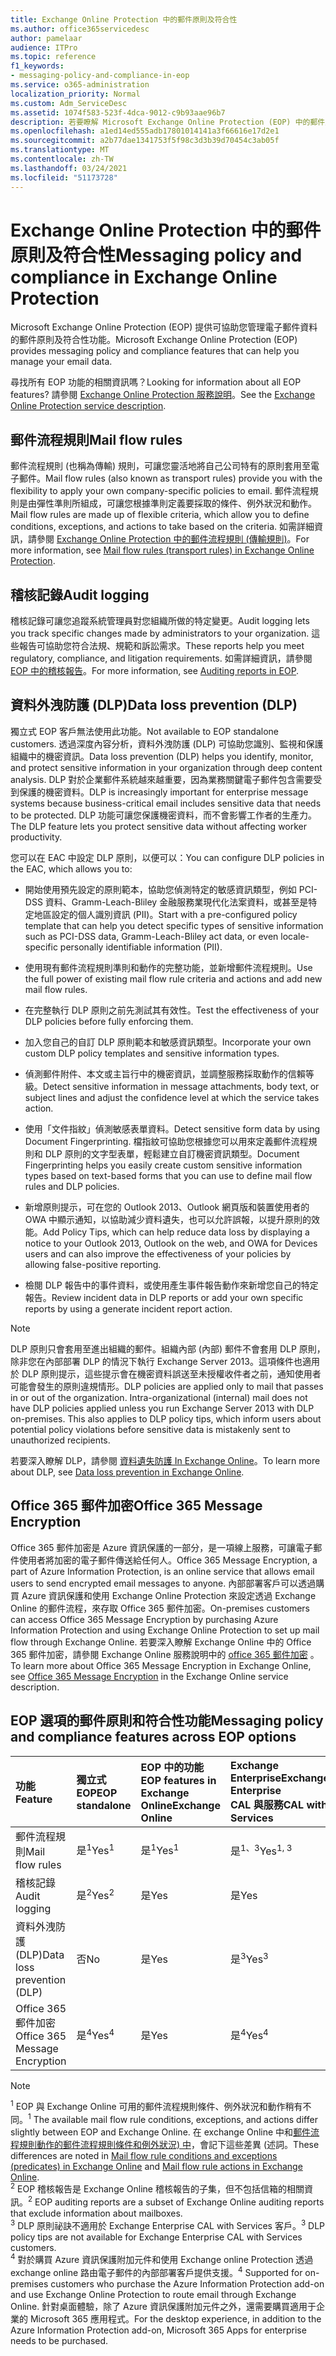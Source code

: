 ```yaml
---
title: Exchange Online Protection 中的郵件原則及符合性
ms.author: office365servicedesc
author: pamelaar
audience: ITPro
ms.topic: reference
f1_keywords:
- messaging-policy-and-compliance-in-eop
ms.service: o365-administration
localization_priority: Normal
ms.custom: Adm_ServiceDesc
ms.assetid: 1074f583-523f-4dca-9012-c9b93aae96b7
description: 若要瞭解 Microsoft Exchange Online Protection (EOP) 中的郵件原則和符合性功能，請閱讀本文。
ms.openlocfilehash: a1ed14ed555adb17801014141a3f66616e17d2e1
ms.sourcegitcommit: a2b77dae1341753f5f98c3d3b39d70454c3ab05f
ms.translationtype: MT
ms.contentlocale: zh-TW
ms.lasthandoff: 03/24/2021
ms.locfileid: "51173728"
---
```

# <a name="messaging-policy-and-compliance-in-exchange-online-protection"></a><span data-ttu-id="bc9e6-103">Exchange Online Protection 中的郵件原則及符合性</span><span class="sxs-lookup"><span data-stu-id="bc9e6-103">Messaging policy and compliance in Exchange Online Protection</span></span>

<span data-ttu-id="bc9e6-104">Microsoft Exchange Online Protection (EOP) 提供可協助您管理電子郵件資料的郵件原則及符合性功能。</span><span class="sxs-lookup"><span data-stu-id="bc9e6-104">Microsoft Exchange Online Protection (EOP) provides messaging policy and compliance features that can help you manage your email data.</span></span>

<span data-ttu-id="bc9e6-105">尋找所有 EOP 功能的相關資訊嗎？</span><span class="sxs-lookup"><span data-stu-id="bc9e6-105">Looking for information about all EOP features?</span></span> <span data-ttu-id="bc9e6-106">請參閱 [Exchange Online Protection 服務說明](exchange-online-protection-service-description.md)。</span><span class="sxs-lookup"><span data-stu-id="bc9e6-106">See the [Exchange Online Protection service description](exchange-online-protection-service-description.md).</span></span>

## <a name="mail-flow-rules"></a><span data-ttu-id="bc9e6-107">郵件流程規則</span><span class="sxs-lookup"><span data-stu-id="bc9e6-107">Mail flow rules</span></span>

<span data-ttu-id="bc9e6-108">郵件流程規則 (也稱為傳輸) 規則，可讓您靈活地將自己公司特有的原則套用至電子郵件。</span><span class="sxs-lookup"><span data-stu-id="bc9e6-108">Mail flow rules (also known as transport rules) provide you with the flexibility to apply your own company-specific policies to email.</span></span> <span data-ttu-id="bc9e6-109">郵件流程規則是由彈性準則所組成，可讓您根據準則定義要採取的條件、例外狀況和動作。</span><span class="sxs-lookup"><span data-stu-id="bc9e6-109">Mail flow rules are made up of flexible criteria, which allow you to define conditions, exceptions, and actions to take based on the criteria.</span></span> <span data-ttu-id="bc9e6-110">如需詳細資訊，請參閱 [Exchange Online Protection 中的郵件流程規則 (傳輸規則)](/microsoft-365/security/office-365-security/mail-flow-rules-transport-rules-0)。</span><span class="sxs-lookup"><span data-stu-id="bc9e6-110">For more information, see [Mail flow rules (transport rules) in Exchange Online Protection](/microsoft-365/security/office-365-security/mail-flow-rules-transport-rules-0).</span></span>

## <a name="audit-logging"></a><span data-ttu-id="bc9e6-111">稽核記錄</span><span class="sxs-lookup"><span data-stu-id="bc9e6-111">Audit logging</span></span>

<span data-ttu-id="bc9e6-112">稽核記錄可讓您追蹤系統管理員對您組織所做的特定變更。</span><span class="sxs-lookup"><span data-stu-id="bc9e6-112">Audit logging lets you track specific changes made by administrators to your organization.</span></span> <span data-ttu-id="bc9e6-113">這些報告可協助您符合法規、規範和訴訟需求。</span><span class="sxs-lookup"><span data-stu-id="bc9e6-113">These reports help you meet regulatory, compliance, and litigation requirements.</span></span> <span data-ttu-id="bc9e6-114">如需詳細資訊，請參閱 [EOP 中的稽核報告](/microsoft-365/security/office-365-security/auditing-reports-in-eop)。</span><span class="sxs-lookup"><span data-stu-id="bc9e6-114">For more information, see [Auditing reports in EOP](/microsoft-365/security/office-365-security/auditing-reports-in-eop).</span></span>

## <a name="data-loss-prevention-dlp"></a><span data-ttu-id="bc9e6-115">資料外洩防護 (DLP)</span><span class="sxs-lookup"><span data-stu-id="bc9e6-115">Data loss prevention (DLP)</span></span>

<span data-ttu-id="bc9e6-116">獨立式 EOP 客戶無法使用此功能。</span><span class="sxs-lookup"><span data-stu-id="bc9e6-116">Not available to EOP standalone customers.</span></span> <span data-ttu-id="bc9e6-117">透過深度內容分析，資料外洩防護 (DLP) 可協助您識別、監視和保護組織中的機密資訊。</span><span class="sxs-lookup"><span data-stu-id="bc9e6-117">Data loss prevention (DLP) helps you identify, monitor, and protect sensitive information in your organization through deep content analysis.</span></span> <span data-ttu-id="bc9e6-118">DLP 對於企業郵件系統越來越重要，因為業務關鍵電子郵件包含需要受到保護的機密資料。</span><span class="sxs-lookup"><span data-stu-id="bc9e6-118">DLP is increasingly important for enterprise message systems because business-critical email includes sensitive data that needs to be protected.</span></span> <span data-ttu-id="bc9e6-119">DLP 功能可讓您保護機密資料，而不會影響工作者的生產力。</span><span class="sxs-lookup"><span data-stu-id="bc9e6-119">The DLP feature lets you protect sensitive data without affecting worker productivity.</span></span>

<span data-ttu-id="bc9e6-120">您可以在 EAC 中設定 DLP 原則，以便可以：</span><span class="sxs-lookup"><span data-stu-id="bc9e6-120">You can configure DLP policies in the EAC, which allows you to:</span></span>

- <span data-ttu-id="bc9e6-121">開始使用預先設定的原則範本，協助您偵測特定的敏感資訊類型，例如 PCI-DSS 資料、Gramm-Leach-Bliley 金融服務業現代化法案資料，或甚至是特定地區設定的個人識別資訊 (PII)。</span><span class="sxs-lookup"><span data-stu-id="bc9e6-121">Start with a pre-configured policy template that can help you detect specific types of sensitive information such as PCI-DSS data, Gramm-Leach-Bliley act data, or even locale-specific personally identifiable information (PII).</span></span>

- <span data-ttu-id="bc9e6-122">使用現有郵件流程規則準則和動作的完整功能，並新增郵件流程規則。</span><span class="sxs-lookup"><span data-stu-id="bc9e6-122">Use the full power of existing mail flow rule criteria and actions and add new mail flow rules.</span></span>

- <span data-ttu-id="bc9e6-123">在完整執行 DLP 原則之前先測試其有效性。</span><span class="sxs-lookup"><span data-stu-id="bc9e6-123">Test the effectiveness of your DLP policies before fully enforcing them.</span></span>

- <span data-ttu-id="bc9e6-124">加入您自己的自訂 DLP 原則範本和敏感資訊類型。</span><span class="sxs-lookup"><span data-stu-id="bc9e6-124">Incorporate your own custom DLP policy templates and sensitive information types.</span></span>

- <span data-ttu-id="bc9e6-125">偵測郵件附件、本文或主旨行中的機密資訊，並調整服務採取動作的信賴等級。</span><span class="sxs-lookup"><span data-stu-id="bc9e6-125">Detect sensitive information in message attachments, body text, or subject lines and adjust the confidence level at which the service takes action.</span></span>

- <span data-ttu-id="bc9e6-126">使用「文件指紋」偵測敏感表單資料。</span><span class="sxs-lookup"><span data-stu-id="bc9e6-126">Detect sensitive form data by using Document Fingerprinting.</span></span> <span data-ttu-id="bc9e6-127">檔指紋可協助您根據您可以用來定義郵件流程規則和 DLP 原則的文字型表單，輕鬆建立自訂機密資訊類型。</span><span class="sxs-lookup"><span data-stu-id="bc9e6-127">Document Fingerprinting helps you easily create custom sensitive information types based on text-based forms that you can use to define mail flow rules and DLP policies.</span></span>

- <span data-ttu-id="bc9e6-128">新增原則提示，可在您的 Outlook 2013、Outlook 網頁版和裝置使用者的 OWA 中顯示通知，以協助減少資料遺失，也可以允許誤報，以提升原則的效能。</span><span class="sxs-lookup"><span data-stu-id="bc9e6-128">Add Policy Tips, which can help reduce data loss by displaying a notice to your Outlook 2013, Outlook on the web, and OWA for Devices users and can also improve the effectiveness of your policies by allowing false-positive reporting.</span></span>

- <span data-ttu-id="bc9e6-129">檢閱 DLP 報告中的事件資料，或使用產生事件報告動作來新增您自己的特定報告。</span><span class="sxs-lookup"><span data-stu-id="bc9e6-129">Review incident data in DLP reports or add your own specific reports by using a generate incident report action.</span></span>

> [!NOTE]
> <span data-ttu-id="bc9e6-p106">DLP 原則只會套用至進出組織的郵件。組織內部 (內部) 郵件不會套用 DLP 原則，除非您在內部部署 DLP 的情況下執行 Exchange Server 2013。這項條件也適用於 DLP 原則提示，這些提示會在機密資料誤送至未授權收件者之前，通知使用者可能會發生的原則違規情形。</span><span class="sxs-lookup"><span data-stu-id="bc9e6-p106">DLP policies are applied only to mail that passes in or out of the organization. Intra-organizational (internal) mail does not have DLP policies applied unless you run Exchange Server 2013 with DLP on-premises. This also applies to DLP policy tips, which inform users about potential policy violations before sensitive data is mistakenly sent to unauthorized recipients.</span></span>

<span data-ttu-id="bc9e6-133">若要深入瞭解 DLP，請參閱 [資料遺失防護 In Exchange Online](/exchange/security-and-compliance/data-loss-prevention/data-loss-prevention)。</span><span class="sxs-lookup"><span data-stu-id="bc9e6-133">To learn more about DLP, see [Data loss prevention in Exchange Online](/exchange/security-and-compliance/data-loss-prevention/data-loss-prevention).</span></span>

## <a name="office-365-message-encryption"></a><span data-ttu-id="bc9e6-134">Office 365 郵件加密</span><span class="sxs-lookup"><span data-stu-id="bc9e6-134">Office 365 Message Encryption</span></span>

<span data-ttu-id="bc9e6-135">Office 365 郵件加密是 Azure 資訊保護的一部分，是一項線上服務，可讓電子郵件使用者將加密的電子郵件傳送給任何人。</span><span class="sxs-lookup"><span data-stu-id="bc9e6-135">Office 365 Message Encryption, a part of Azure Information Protection, is an online service that allows email users to send encrypted email messages to anyone.</span></span> <span data-ttu-id="bc9e6-136">內部部署客戶可以透過購買 Azure 資訊保護和使用 Exchange Online Protection 來設定透過 Exchange Online 的郵件流程，來存取 Office 365 郵件加密。</span><span class="sxs-lookup"><span data-stu-id="bc9e6-136">On-premises customers can access Office 365 Message Encryption by purchasing Azure Information Protection and using Exchange Online Protection to set up mail flow through Exchange Online.</span></span> <span data-ttu-id="bc9e6-137">若要深入瞭解 Exchange Online 中的 Office 365 郵件加密，請參閱 Exchange Online 服務說明中的 [office 365 郵件加密](../exchange-online-service-description/message-policy-and-compliance.md#office-365-message-encryption) 。</span><span class="sxs-lookup"><span data-stu-id="bc9e6-137">To learn more about Office 365 Message Encryption in Exchange Online, see [Office 365 Message Encryption](../exchange-online-service-description/message-policy-and-compliance.md#office-365-message-encryption) in the Exchange Online service description.</span></span>

## <a name="messaging-policy-and-compliance-features-across-eop-options"></a><span data-ttu-id="bc9e6-138">EOP 選項的郵件原則和符合性功能</span><span class="sxs-lookup"><span data-stu-id="bc9e6-138">Messaging policy and compliance features across EOP options</span></span>

| <span data-ttu-id="bc9e6-139">功能</span><span class="sxs-lookup"><span data-stu-id="bc9e6-139">Feature</span></span> | <span data-ttu-id="bc9e6-140">獨立式 EOP</span><span class="sxs-lookup"><span data-stu-id="bc9e6-140">EOP standalone</span></span> | <span data-ttu-id="bc9e6-141">EOP 中的功能</span><span class="sxs-lookup"><span data-stu-id="bc9e6-141">EOP features in</span></span> <br/> <span data-ttu-id="bc9e6-142">Exchange Online</span><span class="sxs-lookup"><span data-stu-id="bc9e6-142">Exchange Online</span></span> | <span data-ttu-id="bc9e6-143">Exchange Enterprise</span><span class="sxs-lookup"><span data-stu-id="bc9e6-143">Exchange Enterprise</span></span> <br/> <span data-ttu-id="bc9e6-144">CAL 與服務</span><span class="sxs-lookup"><span data-stu-id="bc9e6-144">CAL with Services</span></span> |
|:-----|:-----|:-----|:-----|
|<span data-ttu-id="bc9e6-145">郵件流程規則</span><span class="sxs-lookup"><span data-stu-id="bc9e6-145">Mail flow rules</span></span>|<span data-ttu-id="bc9e6-146">是<sup>1</sup></span><span class="sxs-lookup"><span data-stu-id="bc9e6-146">Yes<sup>1</sup></span></span>|<span data-ttu-id="bc9e6-147">是<sup>1</sup></span><span class="sxs-lookup"><span data-stu-id="bc9e6-147">Yes<sup>1</sup></span></span>|<span data-ttu-id="bc9e6-148">是<sup>1、3</sup></span><span class="sxs-lookup"><span data-stu-id="bc9e6-148">Yes<sup>1, 3</sup></span></span>|
|<span data-ttu-id="bc9e6-149">稽核記錄</span><span class="sxs-lookup"><span data-stu-id="bc9e6-149">Audit logging</span></span>|<span data-ttu-id="bc9e6-150">是<sup>2</sup></span><span class="sxs-lookup"><span data-stu-id="bc9e6-150">Yes<sup>2</sup></span></span>|<span data-ttu-id="bc9e6-151">是</span><span class="sxs-lookup"><span data-stu-id="bc9e6-151">Yes</span></span>|<span data-ttu-id="bc9e6-152">是</span><span class="sxs-lookup"><span data-stu-id="bc9e6-152">Yes</span></span>|
|<span data-ttu-id="bc9e6-153">資料外洩防護 (DLP)</span><span class="sxs-lookup"><span data-stu-id="bc9e6-153">Data loss prevention (DLP)</span></span>|<span data-ttu-id="bc9e6-154">否</span><span class="sxs-lookup"><span data-stu-id="bc9e6-154">No</span></span>|<span data-ttu-id="bc9e6-155">是</span><span class="sxs-lookup"><span data-stu-id="bc9e6-155">Yes</span></span>|<span data-ttu-id="bc9e6-156">是<sup>3</sup></span><span class="sxs-lookup"><span data-stu-id="bc9e6-156">Yes<sup>3</sup></span></span>|
|<span data-ttu-id="bc9e6-157">Office 365 郵件加密</span><span class="sxs-lookup"><span data-stu-id="bc9e6-157">Office 365 Message Encryption</span></span>|<span data-ttu-id="bc9e6-158">是<sup>4</sup></span><span class="sxs-lookup"><span data-stu-id="bc9e6-158">Yes<sup>4</sup></span></span>|<span data-ttu-id="bc9e6-159">是</span><span class="sxs-lookup"><span data-stu-id="bc9e6-159">Yes</span></span>|<span data-ttu-id="bc9e6-160">是<sup>4</sup></span><span class="sxs-lookup"><span data-stu-id="bc9e6-160">Yes<sup>4</sup></span></span>|

> [!NOTE]
> <span data-ttu-id="bc9e6-161"><sup>1</sup> EOP 與 Exchange Online 可用的郵件流程規則條件、例外狀況和動作稍有不同。</span><span class="sxs-lookup"><span data-stu-id="bc9e6-161"><sup>1</sup> The available mail flow rule conditions, exceptions, and actions differ slightly between EOP and Exchange Online.</span></span> <span data-ttu-id="bc9e6-162">在 exchange Online 中和[郵件流程規則動作的](/Exchange/security-and-compliance/mail-flow-rules/mail-flow-rule-actions)[郵件流程規則條件和例外狀況) 中](/Exchange/security-and-compliance/mail-flow-rules/conditions-and-exceptions)，會記下這些差異 (述詞。</span><span class="sxs-lookup"><span data-stu-id="bc9e6-162">These differences are noted in [Mail flow rule conditions and exceptions (predicates) in Exchange Online](/Exchange/security-and-compliance/mail-flow-rules/conditions-and-exceptions) and [Mail flow rule actions in Exchange Online](/Exchange/security-and-compliance/mail-flow-rules/mail-flow-rule-actions).</span></span> <br/>
> <span data-ttu-id="bc9e6-163"><sup>2</sup> EOP 稽核報告是 Exchange Online 稽核報告的子集，但不包括信箱的相關資訊。</span><span class="sxs-lookup"><span data-stu-id="bc9e6-163"><sup>2</sup> EOP auditing reports are a subset of Exchange Online auditing reports that exclude information about mailboxes.</span></span> <br/>
> <span data-ttu-id="bc9e6-164"><sup>3</sup> DLP 原則祕訣不適用於 Exchange Enterprise CAL with Services 客戶。</span><span class="sxs-lookup"><span data-stu-id="bc9e6-164"><sup>3</sup> DLP policy tips are not available for Exchange Enterprise CAL with Services customers.</span></span> <br/>
> <span data-ttu-id="bc9e6-165"><sup>4</sup> 對於購買 Azure 資訊保護附加元件和使用 Exchange online Protection 透過 exchange online 路由電子郵件的內部部署客戶提供支援。</span><span class="sxs-lookup"><span data-stu-id="bc9e6-165"><sup>4</sup> Supported for on-premises customers who purchase the Azure Information Protection add-on and use Exchange Online Protection to route email through Exchange Online.</span></span> <span data-ttu-id="bc9e6-166">針對桌面體驗，除了 Azure 資訊保護附加元件之外，還需要購買適用于企業的 Microsoft 365 應用程式。</span><span class="sxs-lookup"><span data-stu-id="bc9e6-166">For the desktop experience, in addition to the Azure Information Protection add-on, Microsoft 365 Apps for enterprise needs to be purchased.</span></span> <br/>